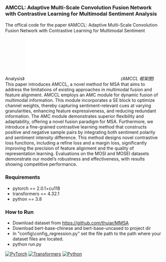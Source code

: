 ### AMCCL: Adaptive Multi-Scale Convolution Fusion Network with Contrastive Learning for Multimodal Sentiment Analysis

The offical code for the paper 《AMCCL: Adaptive Multi-Scale Convolution Fusion Network with Contrastive Learning for Multimodal Sentiment Analysis》
![AMCCL 模型架构图](figAMC.pdf "AMCCL 框架图")
*(AMCCL 框架图)*
This paper introduces AMCCL, a novel method for MSA that aims to address the limitations of existing approaches in multimodal fusion and feature alignment. AMCCL employs an AMC module for dynamic fusion of multimodal information. This module incorporates a SE block to optimize channel weights, thereby capturing sentiment-relevant cues at varying granularities, enhancing feature expressiveness, and reducing redundant information. The AMC module demonstrates superior flexibility and adaptability, offering a novel fusion paradigm for MSA. Furthermore, we introduce a fine-grained contrastive learning method that constructs positive and negative sample pairs by integrating both sentiment polarity and sentiment intensity difference. This method designs novel contrastive loss functions, including a refine loss and a margin loss, significantly improving the precision of feature alignment and the quality of representation learning. Evaluations on the MOSI and MOSEI datasets demonstrate our model’s robustness and effectiveness, with results showing competitive performance.

### Requirements

- pytorch == 2.0.1+cu118
- transformers == 4.32.1
- python == 3.8

### How to Run

- Download dataset from https://github.com/thuiar/MMSA
- Download bert-base-chinese and bert-base-uncased to project dir
- In "config\config_regression.py" set the file path to the path where your dataset files are located.
- python run.py


[![PyTorch](https://img.shields.io/badge/PyTorch-2.0.1-EE4C2C?logo=pytorch)](https://pytorch.org/)
[![Transformers](https://img.shields.io/badge/🤗%20Transformers-4.32-yellow)](https://huggingface.co/transformers)
[![Python](https://img.shields.io/badge/Python-3.8-3776AB?logo=python)](https://www.python.org/)

